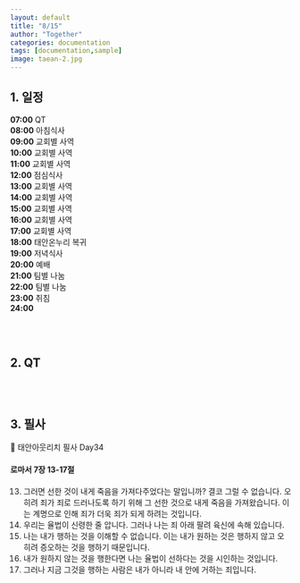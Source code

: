 ```yaml
---
layout: default
title: "8/15"
author: "Together"
categories: documentation
tags: [documentation,sample]
image: taean-2.jpg
---
```


## 1. 일정
**07:00** QT  
**08:00** 아침식사  
**09:00** 교회별 사역  
**10:00** 교회별 사역  
**11:00** 교회별 사역  
**12:00** 점심식사  
**13:00** 교회별 사역  
**14:00** 교회별 사역  
**15:00** 교회별 사역  
**16:00** 교회별 사역  
**17:00** 교회별 사역  
**18:00** 태안온누리 복귀  
**19:00** 저녁식사  
**20:00** 예배  
**21:00** 팀별 나눔  
**22:00** 팀별 나눔  
**23:00** 취침  
**24:00**  

<br>
<br>

## 2. QT


<br>
<br>

## 3. 필사
📝 태안아웃리치 필사 Day34

#### 로마서 7장 13-17절

13. 그러면 선한 것이 내게 죽음을 가져다주었다는 말입니까? 결코 그럴 수 없습니다. 오히려 죄가 죄로 드러나도록 하기 위해 그 선한 것으로 내게 죽음을 가져왔습니다. 이는 계명으로 인해 죄가 더욱 죄가 되게 하려는 것입니다.
14. 우리는 율법이 신령한 줄 압니다. 그러나 나는 죄 아래 팔려 육신에 속해 있습니다.
15. 나는 내가 행하는 것을 이해할 수 없습니다. 이는 내가 원하는 것은 행하지 않고 오히려 증오하는 것을 행하기 때문입니다.
16. 내가 원하지 않는 것을 행한다면 나는 율법이 선하다는 것을 시인하는 것입니다.
17. 그러나 지금 그것을 행하는 사람은 내가 아니라 내 안에 거하는 죄입니다.
